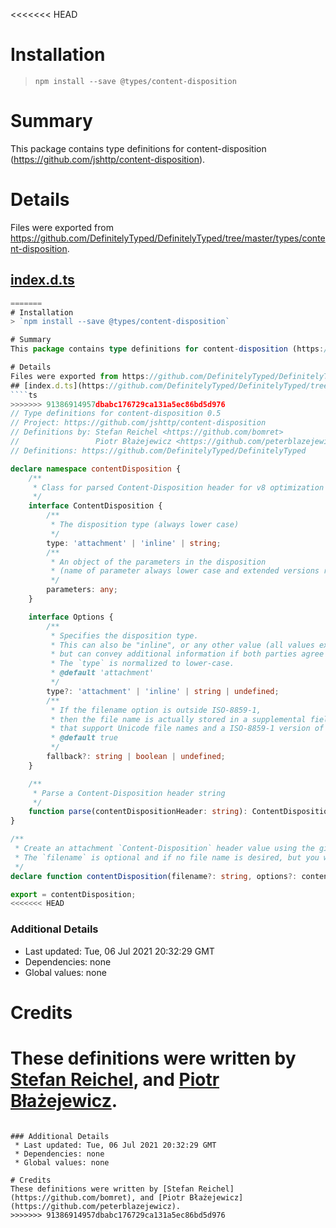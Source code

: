 <<<<<<< HEAD
# Installation
> `npm install --save @types/content-disposition`

# Summary
This package contains type definitions for content-disposition (https://github.com/jshttp/content-disposition).

# Details
Files were exported from https://github.com/DefinitelyTyped/DefinitelyTyped/tree/master/types/content-disposition.
## [index.d.ts](https://github.com/DefinitelyTyped/DefinitelyTyped/tree/master/types/content-disposition/index.d.ts)
````ts
=======
# Installation
> `npm install --save @types/content-disposition`

# Summary
This package contains type definitions for content-disposition (https://github.com/jshttp/content-disposition).

# Details
Files were exported from https://github.com/DefinitelyTyped/DefinitelyTyped/tree/master/types/content-disposition.
## [index.d.ts](https://github.com/DefinitelyTyped/DefinitelyTyped/tree/master/types/content-disposition/index.d.ts)
````ts
>>>>>>> 91386914957dbabc176729ca131a5ec86bd5d976
// Type definitions for content-disposition 0.5
// Project: https://github.com/jshttp/content-disposition
// Definitions by: Stefan Reichel <https://github.com/bomret>
//                 Piotr Błażejewicz <https://github.com/peterblazejewicz>
// Definitions: https://github.com/DefinitelyTyped/DefinitelyTyped

declare namespace contentDisposition {
    /**
     * Class for parsed Content-Disposition header for v8 optimization
     */
    interface ContentDisposition {
        /**
         * The disposition type (always lower case)
         */
        type: 'attachment' | 'inline' | string;
        /**
         * An object of the parameters in the disposition
         * (name of parameter always lower case and extended versions replace non-extended versions)
         */
        parameters: any;
    }

    interface Options {
        /**
         * Specifies the disposition type.
         * This can also be "inline", or any other value (all values except `inline` are treated like attachment,
         * but can convey additional information if both parties agree to it).
         * The `type` is normalized to lower-case.
         * @default 'attachment'
         */
        type?: 'attachment' | 'inline' | string | undefined;
        /**
         * If the filename option is outside ISO-8859-1,
         * then the file name is actually stored in a supplemental field for clients
         * that support Unicode file names and a ISO-8859-1 version of the file name is automatically generated
         * @default true
         */
        fallback?: string | boolean | undefined;
    }

    /**
     * Parse a Content-Disposition header string
     */
    function parse(contentDispositionHeader: string): ContentDisposition;
}

/**
 * Create an attachment `Content-Disposition` header value using the given file name, if supplied.
 * The `filename` is optional and if no file name is desired, but you want to specify options, set `filename` to undefined.
 */
declare function contentDisposition(filename?: string, options?: contentDisposition.Options): string;

export = contentDisposition;
<<<<<<< HEAD

````

### Additional Details
 * Last updated: Tue, 06 Jul 2021 20:32:29 GMT
 * Dependencies: none
 * Global values: none

# Credits
These definitions were written by [Stefan Reichel](https://github.com/bomret), and [Piotr Błażejewicz](https://github.com/peterblazejewicz).
=======

````

### Additional Details
 * Last updated: Tue, 06 Jul 2021 20:32:29 GMT
 * Dependencies: none
 * Global values: none

# Credits
These definitions were written by [Stefan Reichel](https://github.com/bomret), and [Piotr Błażejewicz](https://github.com/peterblazejewicz).
>>>>>>> 91386914957dbabc176729ca131a5ec86bd5d976
